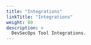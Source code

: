 ```yaml
---
title: "Integrations"
linkTitle: "Integrations"
weight: 80
description: >
  DevSecOps Tool Integrations.
---
```


